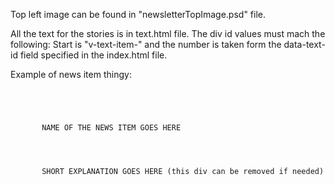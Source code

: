 Top left image can be found in "newsletterTopImage.psd" file.

All the text for the stories is in text.html file.
The div id values must mach the following:
Start is "v-text-item-" and the number is taken form the  data-text-id field specified in the index.html file.


Example of news item thingy:
<code>
<div id="v-news-item-6" class="v-news-items" data-text-id="6"> 
   <div class="v-news-items-name">
       NAME OF THE NEWS ITEM GOES HERE
   </div>
   <div class="v-news-items-text">  
       SHORT EXPLANATION GOES HERE (this div can be removed if needed)
   </div>
</div>
</code>

